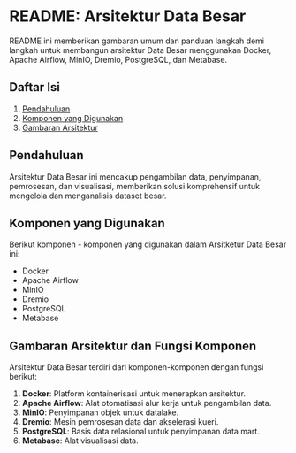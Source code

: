 # README: Arsitektur Data Besar

README ini memberikan gambaran umum dan panduan langkah demi langkah untuk membangun arsitektur Data Besar menggunakan Docker, Apache Airflow, MinIO, Dremio, PostgreSQL, dan Metabase.

## Daftar Isi

1. [Pendahuluan](#pendahuluan)
2. [Komponen yang Digunakan](#komponen-yang-digunakan)
3. [Gambaran Arsitektur](#gambaran-arsitektur)

## Pendahuluan

Arsitektur Data Besar ini mencakup pengambilan data, penyimpanan, pemrosesan, dan visualisasi, memberikan solusi komprehensif untuk mengelola dan menganalisis dataset besar.

## Komponen yang Digunakan

Berikut komponen - komponen yang digunakan dalam Arsitketur Data Besar ini: 

- Docker
- Apache Airflow
- MinIO
- Dremio
- PostgreSQL
- Metabase

## Gambaran Arsitektur dan Fungsi Komponen

Arsitektur Data Besar terdiri dari komponen-komponen dengan fungsi berikut:

1. **Docker**: Platform kontainerisasi untuk menerapkan arsitektur.
2. **Apache Airflow**: Alat otomatisasi alur kerja untuk pengambilan data.
3. **MinIO**: Penyimpanan objek untuk datalake.
4. **Dremio**: Mesin pemrosesan data dan akselerasi kueri.
5. **PostgreSQL**: Basis data relasional untuk penyimpanan data mart.
6. **Metabase**: Alat visualisasi data.

